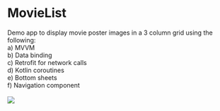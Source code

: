 # MovieList
Demo app to display movie poster images in a 3 column grid using the following:\
a) MVVM\
b) Data binding\
c) Retrofit for network calls\
d) Kotlin coroutines\
e) Bottom sheets\
f) Navigation component\
\
![](https://github.com/gunbirs/MovieList/blob/master/demo_movie_list.gif)

